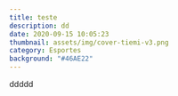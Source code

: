 ```yaml
---
title: teste
description: dd
date: 2020-09-15 10:05:23
thumbnail: assets/img/cover-tiemi-v3.png
category: Esportes
background: "#46AE22"
---
```

ddddd